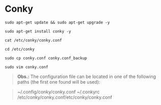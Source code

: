# Conky

```shell
sudo apt-get update && sudo apt-get upgrade -y
```
```shell
sudo apt-get install conky -y
```
```shell
cat /etc/conky/conky.conf
```
```shell
cd /etc/conky
```
```shell
sudo cp conky.conf conky.conf_backup
```
```shell
sudo vim conky.conf
```


> **Obs.:**
The configuration file can be located in one of the following paths (the first one found will be used):


> ~/.config/conky/conky.conf
~/.conkyrc
/etc/conky/conky.conf/etc/conky/conky.conf
